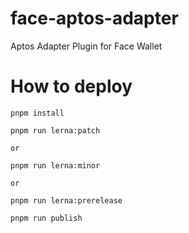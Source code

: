 # face-aptos-adapter
Aptos Adapter Plugin for Face Wallet

# How to deploy

```
pnpm install
```

```
pnpm run lerna:patch

or

pnpm run lerna:minor

or

pnpm run lerna:prerelease
```

```
pnpm run publish
```
